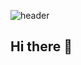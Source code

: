 ![header](https://capsule-render.vercel.app/api?type=transparent&color=auto&height=300&section=header&text=wook's%20&fontSize=90&Align=0&AlignY=0&desc=profile&descAlign=0&DescAlignY=50)

## Hi there 👋
<!-- ![footer](https://capsule-render.vercel.app/api?section=footer&text=Profile) -->

<!--
**sys-Normal/sys-Normal** is a ✨ _special_ ✨ repository because its `README.md` (this file) appears on your GitHub profile.

Here are some ideas to get you started:

- 🔭 I’m currently working on ...
- 🌱 I’m currently learning ...
- 👯 I’m looking to collaborate on ...
- 🤔 I’m looking for help with ...
- 💬 Ask me about ...
- 📫 How to reach me: ...
- 😄 Pronouns: ...
- ⚡ Fun fact: ...
-->
